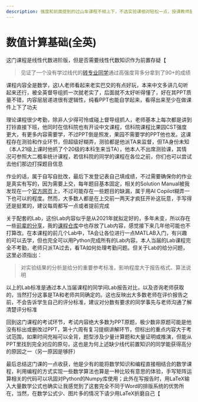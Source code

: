 ```yaml
---
description: 强度和前面提到的过山车课程不相上下，不选实验课相对轻松一点，授课教师是L.D Fang
---
```


# 数值计算基础(全英)

这门课程是线性代数进阶版，但是否需要线性代数知识作为前置存疑【

> 见证了一个没有学过线代的[转专业同学](https://github.com/1og1c)通过高强度背多分拿到了90+的成绩

课程内容全是数学，这I人老师看起来老实巴交的有点好玩，本来中文多讲几句听起来还行，被全英督导组抓一次就老实了，后面就不太好听得懂了，好在其PPT质量不错，内容层层递进很有逻辑性，纯看PPT也能自学起来，看得出来至少在做课件上下了功夫

理论课程很少考勤，除非人少得可怜或碰上督导组抓人，老师基本上每次都是讲到打铃直接下班，他同时在信科院也有开设中文课程，信科院课程比果园CST强度更大，有更多内容需要学，不过PPT倒是照发，果园不需要学的PPT他也发。这课程存在测验和作业环节，但超级好糊弄，测验都是他派TA来监督，但TA身份未知（本人21级上课时他抓了个20级的本科生来当TA），他本人不出席测验课，其情况可参照大二概率统计课程，若信科院的同学的课程在各位之前，你们也可以尝试去他们那边打探题目信息

作业的话，属于自写自批改，最后下发登记表自己填成绩，不过需要确保你的作业是真实有写的，因为需要上交，每年题目基本固定，相关的Solution Manual被我发现在一个[官方网页](https://media.pearsoncmg.com/aw/aw\_sauer\_num\_analysis\_3/solutions/main.html)上，不过可能存在一些题目的缺漏，属于用AI Copilot糊弄一下也可以的程度。然而，大多数人都是在上交前一两天才疯狂开补这玩意，手写得还是挺累的，建议每周都写一点或者提前完成

关于配套的Lab，这份Lab内容似乎是从2021年就拟定好的，多年未变，所以存在一些[前辈的分享](https://github.com/peanutzhen/JnuCS)，我的[课程仓库](https://github.com/H3Art-q/JNU-IS-CST-Courses)中也存放了Lab内容，感觉接下来几年他可能也不打算改。在本课程的前几个Lab中，TA会让各位进行一点MATLAB入门，有兴趣的可以去学，但也完全可以用Python完成所有的Lab内容。本人当届的Lab课程完全不考勤，老师只派TA过去，看TA如何处理考勤问题。但关于Lab的给分问题，这里必须指出：

> 对实验结果的分析是给分的重要参考标准，影响程度大于报告格式、算法说明

以上的Lab标准是通过本人当届课程的同学间Lab报告对比，以及咨询老师获取的，当然打分这事是TA和老师共同确定的。这也反映出大多数老师在评价报告之前，不会告诉学生自己的评分标准，建议对分数有要求的同学事先与老师沟通了解清楚评分标准

回到这门课程的考试环节，考试内容绝大多数为PPT原题，极少数非原题可能是他没有标出或删改过PPT，第十六周有复习提纲讲解环节，但标出的重点内容大于考试范围，如果时间充裕可以全背，题型涉及少量计算题和大量证明或推演，但能从PPT里找到完全对应的原句，这也是为何上述缺少线代前置知识的同学能获得高分的原因之一（另一原因是够肝）

最后总结这门课的一点收获，他是少有的能将数学知识和编程直接相结合的数学课程，利用编程的方式实现一些数学算法也算是一种比较有意思的体验，手写矩阵运算相关的代码可以巩固对Python的Numpy库使用；此外在写报告时，用LaTeX输入大量数学公式也确实让我感觉到了这套完全不同于Word的排版系统的优势所在，当然，在数学公式少、图片多的情况下请少用LaTeX折磨自己【
